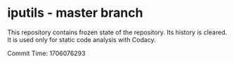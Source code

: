 # iputils - master branch

This repository contains frozen state of the repository.
Its history is cleared. It is used only for static code
analysis with Codacy.

Commit Time: 1706076293